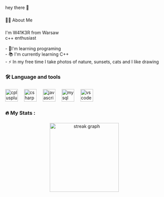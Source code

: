 



###
hey there 👋
###
###
👩‍💻  About Me
###


<p align="left">I'm W41K3R from Warsaw<br>
c++ enthusiast<br><br>
- 🔭I'm learning programing<br>- 📚 I'm currently learning C++<br>- ⚡ In my free time I take photos of nature, sunsets, cats and I like drawing</p>

###

<h3 align="left">🛠 Language and tools</h3>

###

<div align="left">
  <img src="https://cdn.jsdelivr.net/gh/devicons/devicon/icons/cplusplus/cplusplus-original.svg" height="40" alt="cplusplus logo"  />
  <img width="12" />
  <img src="https://cdn.jsdelivr.net/gh/devicons/devicon/icons/csharp/csharp-original.svg" height="40" alt="csharp logo"  />
  <img width="12" />
  <img src="https://cdn.jsdelivr.net/gh/devicons/devicon/icons/javascript/javascript-original.svg" height="40" alt="javascript logo"  />
  <img width="12" />
  <img src="https://cdn.jsdelivr.net/gh/devicons/devicon/icons/mysql/mysql-original.svg" height="40" alt="mysql logo"  />
  <img width="12" />
  <img src="https://cdn.jsdelivr.net/gh/devicons/devicon/icons/vscode/vscode-original.svg" height="40" alt="vscode logo"  />
</div>

###

<h3 align="left">🔥   My Stats :</h3>

###

<div align="center">
  <img src="https://streak-stats.demolab.com?user=w41k3r07&locale=en&mode=daily&theme=dark&hide_border=false&border_radius=5&order=3" height="220" alt="streak graph"  />
</div>

###

